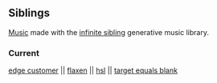 ## Siblings

[Music](https://pparocza.github.io/siblings/) made with the [infinite sibling](https://threejs.org/) generative music library.

### Current

[edge customer](https://pparocza.github.io/siblings/?sibling=edgecustomer) ||
[flaxen](https://pparocza.github.io/siblings/?sibling=flaxen) ||
[hsl](https://pparocza.github.io/siblings/?sibling=flaxen) ||
[target equals blank](https://pparocza.github.io/siblings/?sibling=targetequalsblank)
